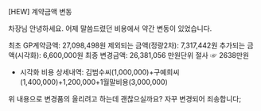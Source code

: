 [HEW] 계약금액 변동

차장님 안녕하세요.
어제 말씀드렸던 비용에서 약간 변동이 있었습니다.

최초 GP계약금액: 27,098,498원
제외되는 금액(정량2차): 7,317,442원
추가되는 금액(시각화): 6,600,000원
최종 변경금액: 26,381,056
만원단위 절사 ☞ 2638만원

* 시각화 비용 상세내역: 김범수씨(1,000,000)+구예희씨(1,400,000)+1,200,000+1월말비용(3,000,000)

위 내용으로 변경품의 올리려고 하는데 괜찮으실까요? 자꾸 변경되어 죄송합니다;